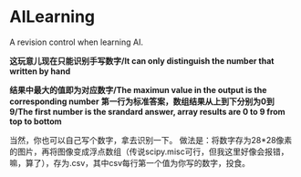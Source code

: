 # AILearning
A revision control when learning AI.

**这玩意儿现在只能识别手写数字/It can only distinguish the number that written by hand**

**结果中最大的值即为对应数字/The maximun value in the output is the corresponding number**
**第一行为标准答案，数组结果从上到下分别为0到9/The first number is the srandard answer, array results are 0 to 9 from top to bottom**


当然，你也可以自己写个数字，拿去识别一下。
做法是：将数字存为28*28像素的图片，再将图像变成浮点数组（传说scipy.misc可行，但我这里好像会报错，嘛，算了），存为.csv，其中csv每行第一个值为你写的数字，投食。
